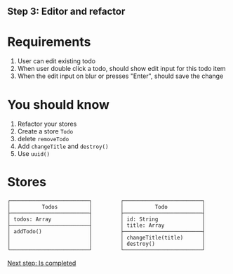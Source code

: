 ## Step 3: Editor and refactor

# Requirements

1. User can edit existing todo
2. When user double click a todo, should show edit input for this todo item
3. When the edit input on blur or presses "Enter", should save the change


# You should know

1. Refactor your stores
2. Create a store `Todo`
3. delete `removeTodo`
4. Add `changeTitle` and `destroy()`
2. Use `uuid()`


# Stores

```
┌─────────────────────────┐         ┌─────────────────────────┐
│          Todos          │         │          Todo           │
├─────────────────────────┤         ├─────────────────────────┤
│ todos: Array            │         │ id: String              │
├─────────────────────────┤         │ title: Array            │
│ addTodo()               │         ├─────────────────────────┤
│                         │         │ changeTitle(title)      │
│                         │         │ destroy()               │
└─────────────────────────┘         └─────────────────────────┘
```


[Next step: Is completed](STEP_4.md)
